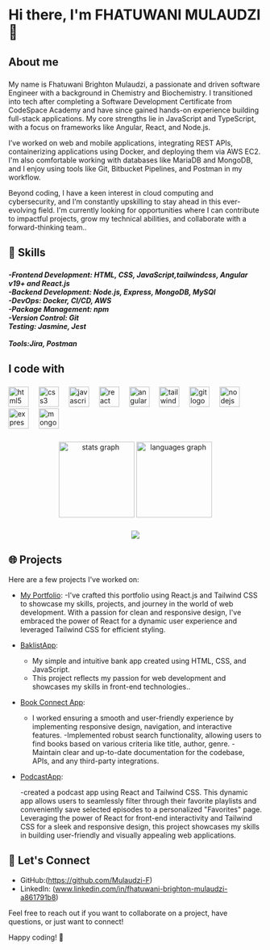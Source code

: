 <h1 align="left">Hi there, I'm FHATUWANI MULAUDZI 👋</h1>

###

<h2 align="left">About me</h2>

###

<p align="left">My name is Fhatuwani Brighton Mulaudzi, a passionate and driven software Engineer with a background in Chemistry and Biochemistry. I transitioned into tech after completing a Software Development Certificate from CodeSpace Academy and have since gained hands-on experience building full-stack applications. My core strengths lie in JavaScript and TypeScript, with a focus on frameworks like Angular, React, and Node.js.

I’ve worked on web and mobile applications, integrating REST APIs, containerizing applications using Docker, and deploying them via AWS EC2. I'm also comfortable working with databases like MariaDB and MongoDB, and I enjoy using tools like Git, Bitbucket Pipelines, and Postman in my workflow.

Beyond coding, I have a keen interest in cloud computing and cybersecurity, and I’m constantly upskilling to stay ahead in this ever-evolving field. I'm currently looking for opportunities where I can contribute to impactful projects, grow my technical abilities, and collaborate with a forward-thinking team..</p>

###

<h2 align="left">🚀 Skills</h2>

###

<h5 align="left">-Frontend Development: HTML, CSS, JavaScript,tailwindcss, Angular v19+ and React.js<br>-Backend Development: Node.js, Express, MongoDB, MySQl<br>-DevOps: Docker, CI/CD, AWS<br>-Package Management: npm<br>-Version Control: Git<br>Testing: Jasmine, Jest</br><br>Tools:Jira, Postman</br></h5>

###

<h2 align="left">I code with</h2>

###

<div align="left">
  <img src="https://cdn.jsdelivr.net/gh/devicons/devicon/icons/html5/html5-original.svg" height="40" alt="html5 logo"  />
  <img width="12" />
  <img src="https://cdn.jsdelivr.net/gh/devicons/devicon/icons/css3/css3-original.svg" height="40" alt="css3 logo"  />
  <img width="12" />
  <img src="https://cdn.jsdelivr.net/gh/devicons/devicon/icons/javascript/javascript-original.svg" height="40" alt="javascript logo"  />
  <img width="12" />
  <img src="https://cdn.jsdelivr.net/gh/devicons/devicon/icons/react/react-original.svg" height="40" alt="react logo"  />
  <img width="12" />
  <img src="https://cdn.jsdelivr.net/gh/devicons/devicon/icons/angular/angular-original.svg" height="40" alt="angular logo"  />
  <img width="12" />
  <img src="https://cdn.jsdelivr.net/gh/devicons/devicon/icons/tailwindcss/tailwindcss-original-wordmark.svg" height="40" alt="tailwindcss logo"  />
  <img width="12" />
  <img src="https://cdn.jsdelivr.net/gh/devicons/devicon/icons/git/git-original.svg" height="40" alt="git logo"  />
  <img width="12" />
  <img src="https://cdn.jsdelivr.net/gh/devicons/devicon/icons/nodejs/nodejs-original.svg" height="40" alt="nodejs logo"  />
  <img width="12" />
  <img src="https://cdn.jsdelivr.net/gh/devicons/devicon/icons/express/express-original.svg" height="40" alt="express logo"  />
  <img width="12" />
  <img src="https://cdn.jsdelivr.net/gh/devicons/devicon/icons/mongodb/mongodb-original.svg" height="40" alt="mongodb logo"  />
</div>

###

<div align="center">
  <img src="https://github-readme-stats.vercel.app/api?username=Mulaudzi-F&hide_title=false&hide_rank=false&show_icons=true&include_all_commits=true&count_private=true&disable_animations=false&theme=dracula&locale=en&hide_border=false&order=1" height="150" alt="stats graph"  />
  <img src="https://github-readme-stats.vercel.app/api/top-langs?username=Mulaudzi-F&locale=en&hide_title=false&layout=compact&card_width=320&langs_count=5&theme=dracula&hide_border=false&order=2" height="150" alt="languages graph"  />
</div>

###

<div align="center">
  <img src="https://profile-counter.glitch.me/Mulaudzi-F/count.svg?"  />
</div>

###

## 🌐 Projects

Here are a few projects I've worked on:



- [My Portfolio](https://fhatuwani-mulaudzi-website.netlify.app):
     -I've crafted this portfolio using React.js and Tailwind CSS to showcase my skills, projects, and journey in the world of web 
      development.
      With a passion for clean and responsive design, I've embraced the power of React for a dynamic user experience and leveraged 
     Tailwind 
      CSS for efficient styling.
  
- [BaklistApp](https://fb-banklistapp.netlify.app):
   - My simple and intuitive bank app created using HTML, CSS, and JavaScript.
   -  This project reflects my passion for web development and showcases my skills in front-end technologies..

- [Book Connect App](https://fhatuwanimulaudzibookconnectapp.netlify.app):

   - I worked ensuring a smooth and user-friendly experience by
  implementing responsive design, navigation, and interactive
  features.
  -Implemented robust search functionality, allowing users to find
  books based on various criteria like title, author, genre.
  -Maintain clear and up-to-date documentation for the codebase,
  APIs, and any third-party integrations.

- [PodcastApp](https://soft-cactus-1173d6.netlify.app):
  
     -created a podcast app using React and Tailwind CSS.
      This dynamic app allows users to seamlessly filter through their favorite playlists and conveniently save selected episodes to a 
      personalized "Favorites" page.
    Leveraging the power of React for front-end interactivity and Tailwind CSS for a sleek and responsive design, this project showcases 
    my skills in building user-friendly and visually appealing web applications. 
  
## 💬 Let's Connect

- GitHub:(https://github.com/Mulaudzi-F)
- LinkedIn: (www.linkedin.com/in/fhatuwani-brighton-mulaudzi-a861791b8)


Feel free to reach out if you want to collaborate on a project, have questions, or just want to connect!

Happy coding! 🚀
